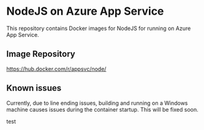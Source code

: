 # NodeJS on Azure App Service

This repository contains Docker images for NodeJS for running on Azure App Service.

## Image Repository
https://hub.docker.com/r/appsvc/node/

## Known issues
Currently, due to line ending issues, building and running on a Windows machine causes issues during the container startup. This will be fixed soon.

test
